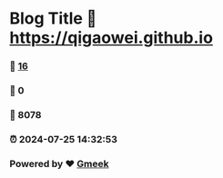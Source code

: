# Blog Title :link: https://qigaowei.github.io 
### :page_facing_up: [16](https://qigaowei.github.io/tag.html) 
### :speech_balloon: 0 
### :hibiscus: 8078 
### :alarm_clock: 2024-07-25 14:32:53 
### Powered by :heart: [Gmeek](https://github.com/Meekdai/Gmeek)
